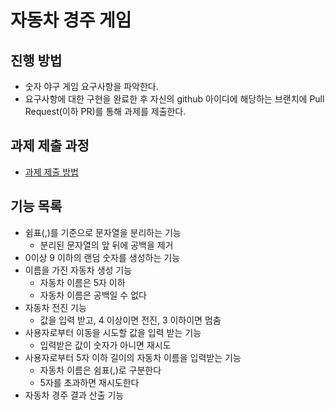 # 자동차 경주 게임
## 진행 방법
* 숫자 야구 게임 요구사항을 파악한다.
* 요구사항에 대한 구현을 완료한 후 자신의 github 아이디에 해당하는 브랜치에 Pull Request(이하 PR)를 통해 과제를 제출한다.

## 과제 제출 과정
* [과제 제출 방법](https://github.com/next-step/nextstep-docs/tree/master/precourse)

## 기능 목록
* 쉼표(,)를 기준으로 문자열을 분리하는 기능
    * 분리된 문자열의 앞 뒤에 공백을 제거
* 0이상 9 이하의 랜덤 숫자를 생성하는 기능
* 이름을 가진 자동차 생성 기능
    * 자동차 이름은 5자 이하
    * 자동차 이름은 공백일 수 없다
* 자동차 전진 기능
    * 값을 입력 받고, 4 이상이면 전진, 3 이하이면 멈춤
* 사용자로부터 이동을 시도할 값을 입력 받는 기능
    * 입력받은 값이 숫자가 아니면 재시도
* 사용자로부터 5자 이하 길이의 자동차 이름을 입력받는 기능
    * 자동차 이름은 쉼표(,)로 구분한다
    * 5자를 초과하면 재시도한다
* 자동차 경주 결과 산출 기능